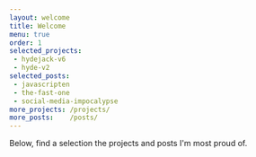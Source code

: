 ```yaml
---
layout: welcome
title: Welcome
menu: true
order: 1
selected_projects:
 - hydejack-v6
 - hyde-v2
selected_posts:
 - javascripten
 - the-fast-one
 - social-media-impocalypse
more_projects: /projects/
more_posts:    /posts/
---
```


Below, find a selection the projects and posts I'm most proud of.
